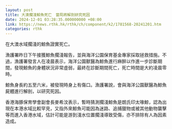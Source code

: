 ```yaml
---
layout: post
title: 大澳擱淺鯨魚死亡　當局將解剖研究死因
date: 2024-12-01 03:28:35.000000000 +08:00
link: https://news.rthk.hk/rthk/ch/component/k2/1781568-20241201.htm
categories: rthk
---
```


在大澳水域擱淺的鯨魚證實死亡。

漁護署昨日下午接獲鯨魚擱淺報告，並與海洋公園保育基金專家採取拯救措施。不過，漁護署發言人在凌晨表示，海洋公園獸醫為鯨魚進行麻醉以作進一步診斷期間，發現鯨魚的身體狀況非常虛弱，最終在診斷期間死亡，死亡時間是大約凌晨零時。

鯨魚身長約五至六米，被發現時身上有傷口。漁護署說，會與海洋公園獸醫為鯨魚屍體進行解剖，以研究死因。

香港海豚保育學會副會長麥希汶表示，暫時猜測擱淺鯨魚是朗氏印太喙鯨，認為出現在本港水域比較罕見，又指外來鯨魚可能因為迷路、追捕獵物或被其他動物襲擊等而進入香港水域，估計可能是游到淺水位置擱淺導致受傷，亦不排除有人為因素造成。
